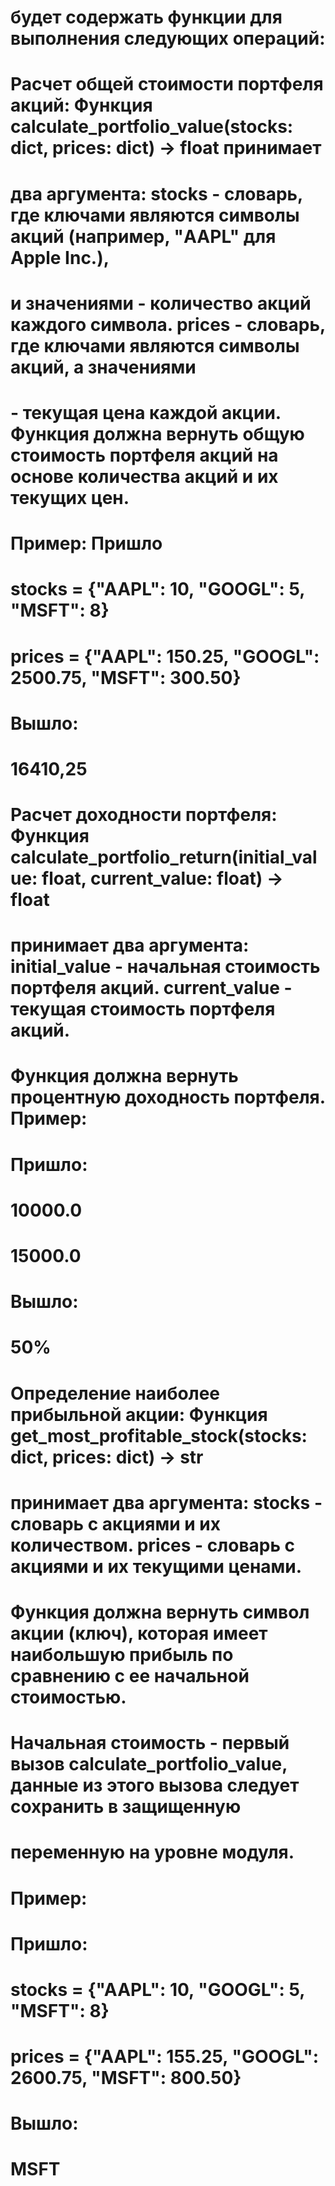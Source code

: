 # будет содержать функции для выполнения следующих операций:
# Расчет общей стоимости портфеля акций: Функция calculate_portfolio_value(stocks: dict, prices: dict) -> float принимает 
# два аргумента: stocks - словарь, где ключами являются символы акций (например, "AAPL" для Apple Inc.), 
# и значениями - количество акций каждого символа. prices - словарь, где ключами являются символы акций, а значениями 
# - текущая цена каждой акции. Функция должна вернуть общую стоимость портфеля акций на основе количества акций и их текущих цен. 
# Пример: Пришло
# stocks = {"AAPL": 10, "GOOGL": 5, "MSFT": 8}
# prices = {"AAPL": 150.25, "GOOGL": 2500.75, "MSFT": 300.50}
# Вышло:
# 16410,25

# Расчет доходности портфеля: Функция calculate_portfolio_return(initial_value: float, current_value: float) -> float 
# принимает два аргумента: initial_value - начальная стоимость портфеля акций. current_value - текущая стоимость портфеля акций.
#  Функция должна вернуть процентную доходность портфеля. Пример:
# Пришло:
# 10000.0
# 15000.0
# Вышло:
# 50%


# Определение наиболее прибыльной акции: Функция get_most_profitable_stock(stocks: dict, prices: dict) -> str 
# принимает два аргумента: stocks - словарь с акциями и их количеством. prices - словарь с акциями и их текущими ценами. 
# Функция должна вернуть символ акции (ключ), которая имеет наибольшую прибыль по сравнению с ее начальной стоимостью. 
# Начальная стоимость - первый вызов calculate_portfolio_value, данные из этого вызова следует сохранить в защищенную 
# переменную на уровне модуля.
# Пример:
# Пришло:
# stocks = {"AAPL": 10, "GOOGL": 5, "MSFT": 8}
# prices = {"AAPL": 155.25, "GOOGL": 2600.75, "MSFT": 800.50}
# Вышло:
# MSFT